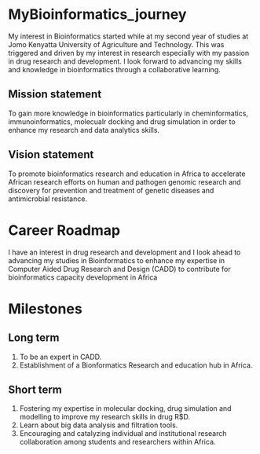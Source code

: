 # MyBioinformatics_journey

My interest in Bioinformatics started while at my second year of studies at Jomo Kenyatta University of Agriculture and Technology. This was triggered and driven by my interest in research especially with my passion in drug research and development. I look forward to advancing my skills and knowledge in bioinformatics through a collaborative learning.

## Mission statement

To gain more knowledge in bioinformatics particularly in cheminformatics, immunoinformatics, molecualr docking and drug simulation in order to enhance my research and data analytics skills.

## Vision statement

To promote bioinformatics research and education in Africa to accelerate African research efforts on human and pathogen genomic research and discovery for prevention and treatment of genetic diseases and antimicrobial resistance.

# Career Roadmap

I have an interest in drug research and development and I look ahead to advancing my studies in Bioinformatics to enhance my expertise in Computer Aided Drug Research and Design (CADD) to contribute for bioinformatics capacity development in Africa

# Milestones

## Long term

1. To be an expert in CADD.
2. Establishment of a Bionformatics Research and education hub in Africa.

## Short term

1. Fostering my expertise in molecular docking, drug simulation and modelling to improve my research skills in drug R$D.
2. Learn about big data analysis and filtration tools. 
2. Encouraging and catalyzing individual and institutional research collaboration among students and researchers within Africa.
